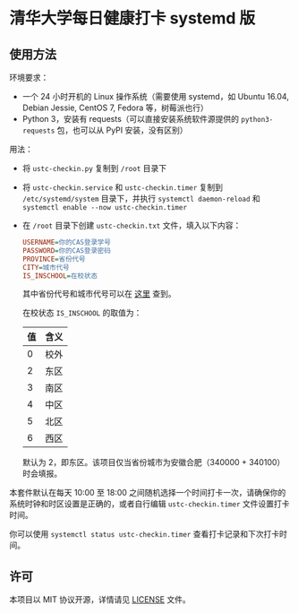 # 清华大学每日健康打卡 systemd 版

## 使用方法

环境要求：

- 一个 24 小时开机的 Linux 操作系统（需要使用 systemd，如 Ubuntu 16.04, Debian Jessie, CentOS 7, Fedora 等，树莓派也行）
- Python 3，安装有 requests（可以直接安装系统软件源提供的 `python3-requests` 包，也可以从 PyPI 安装，没有区别）

用法：

- 将 `ustc-checkin.py` 复制到 `/root` 目录下
- 将 `ustc-checkin.service` 和 `ustc-checkin.timer` 复制到 `/etc/systemd/system` 目录下，并执行 `systemctl daemon-reload` 和 `systemctl enable --now ustc-checkin.timer`
- 在 `/root` 目录下创建 `ustc-checkin.txt` 文件，填入以下内容：

    ```ini
    USERNAME=你的CAS登录学号
    PASSWORD=你的CAS登录密码
    PROVINCE=省份代号
    CITY=城市代号
    IS_INSCHOOL=在校状态
    ```

    其中省份代号和城市代号可以在 [这里](http://www.tcmap.com.cn/list/daima_list.html) 查到。

    在校状态 `IS_INSCHOOL` 的取值为：

    | 值 | 含义 |
    | -- | ---- |
    | 0  | 校外 |
    | 2  | 东区 |
    | 3  | 南区 |
    | 4  | 中区 |
    | 5  | 北区 |
    | 6  | 西区 |

    默认为 2，即东区。该项目仅当省份城市为安徽合肥（340000 + 340100）时会填报。

本套件默认在每天 10:00 至 18:00 之间随机选择一个时间打卡一次，请确保你的系统时钟和时区设置是正确的，或者自行编辑 `ustc-checkin.timer` 文件设置打卡时间。

你可以使用 `systemctl status ustc-checkin.timer` 查看打卡记录和下次打卡时间。

## 许可

本项目以 MIT 协议开源，详情请见 [LICENSE](LICENSE) 文件。
